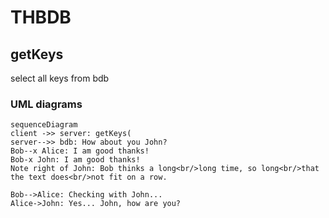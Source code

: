 # THBDB


## getKeys

select all keys from bdb


### UML diagrams

```mermaid
sequenceDiagram
client ->> server: getKeys(
server-->> bdb: How about you John?
Bob--x Alice: I am good thanks!
Bob-x John: I am good thanks!
Note right of John: Bob thinks a long<br/>long time, so long<br/>that the text does<br/>not fit on a row.

Bob-->Alice: Checking with John...
Alice->John: Yes... John, how are you?
```

<!--stackedit_data:
eyJoaXN0b3J5IjpbLTE0MzMxMTE1ODEsLTEzMzQxMjU3ODhdfQ
==
-->